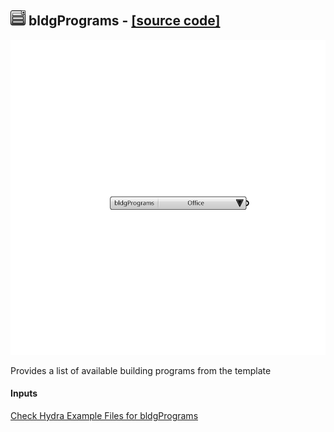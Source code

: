 ## ![](../../images/icons/bldgPrograms.png) bldgPrograms - [[source code]](https://github.com/mostaphaRoudsari/honeybee/tree/master/src/Honeybee_bldgPrograms.py)

![](../../images/components/bldgPrograms.png)

Provides a list of available building programs from the template

#### Inputs


[Check Hydra Example Files for bldgPrograms](https://hydrashare.github.io/hydra/index.html?keywords=Honeybee_bldgPrograms)
